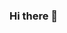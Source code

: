 ### Hi there 👋

<!--
**soooheeee/soooheeee** is a ✨ _special_ ✨ repository because its `README.md` (this file) appears on your GitHub profile.

Here are some ideas to get you started:

- 🔭 I’m currently working on ...
- 🌱 I’m currently learning ...
- 👯 I’m looking to collaborate on ...
- 🤔 I’m looking for help with ...
- 💬 Ask me about ...
- 📫 How to reach me: ...
- 😄 Pronouns: ...
- ⚡ Fun fact: ...
[![soooheeee's GitHub stats](https://github-readme-stats.vercel.app/api?username=soooheeee)](https://github.com/anuraghazra/github-readme-stats)

[![Top Langs](https://github-readme-stats.vercel.app/api/top-langs/?username=soooheeee&layout=compact)](https://github.com/anuraghazra/github-readme-stats)
